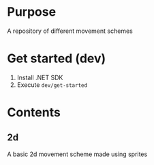 # Purpose
A repository of different movement schemes

# Get started (dev)
1. Install .NET SDK
1. Execute `dev/get-started`

# Contents
## 2d
A basic 2d movement scheme made using sprites

